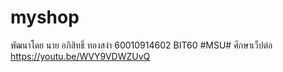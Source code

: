 # myshop
พัฒนาโดย
นาย อภิสิทธิ์ ทองสง่า 60010914602 BIT60
#MSU# 
ศึกษาเว็ปต่อ https://youtu.be/WVY9VDWZUvQ 
